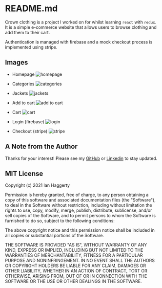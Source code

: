 # README.md

Crown clothing is a project I worked on for whilst learning `react` with `redux`. It is a simple e-commerce website that allows users to browse clothing and add them to their cart.

Authentication is managed with firebase and a mock checkout process is implemented using stripe.

## Images

- Homepage
  ![homepage](images/homepage.png)

- Categories
  ![categories](images/categories.png)

- Jackets
  ![jackets](images/jackets.png)

- Add to cart
  ![add to cart](images/add_to_cart.png)

- Cart
  ![cart](images/cart.png)

- Login (firebase)
  ![login](images/login.png)

- Checkout (stripe)
  ![stripe](images/stripe.png)

## A Note from the Author

Thanks for your interest! Please see my [GitHub](https://github.com/ianhaggerty) or [Linkedin](https://www.linkedin.com/in/ihaggerty/) to stay updated.

## MIT License

Copyright (c) 2021 Ian Haggerty

Permission is hereby granted, free of charge, to any person obtaining a copy
of this software and associated documentation files (the "Software"), to deal
in the Software without restriction, including without limitation the rights
to use, copy, modify, merge, publish, distribute, sublicense, and/or sell
copies of the Software, and to permit persons to whom the Software is
furnished to do so, subject to the following conditions:

The above copyright notice and this permission notice shall be included in all
copies or substantial portions of the Software.

THE SOFTWARE IS PROVIDED "AS IS", WITHOUT WARRANTY OF ANY KIND, EXPRESS OR
IMPLIED, INCLUDING BUT NOT LIMITED TO THE WARRANTIES OF MERCHANTABILITY,
FITNESS FOR A PARTICULAR PURPOSE AND NONINFRINGEMENT. IN NO EVENT SHALL THE
AUTHORS OR COPYRIGHT HOLDERS BE LIABLE FOR ANY CLAIM, DAMAGES OR OTHER
LIABILITY, WHETHER IN AN ACTION OF CONTRACT, TORT OR OTHERWISE, ARISING FROM,
OUT OF OR IN CONNECTION WITH THE SOFTWARE OR THE USE OR OTHER DEALINGS IN THE
SOFTWARE.
